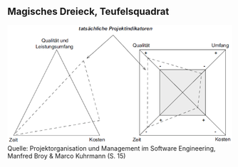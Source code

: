 ## Magisches Dreieck, Teufelsquadrat

![Magisches Dreieck, Teufelsquadrat](folien\1_einleitung\Magisches_Dreieck_Teufelsquadrat.PNG)
Quelle: Projektorganisation und Management im Software Engineering, Manfred Broy & Marco Kuhrmann (S. 15)
